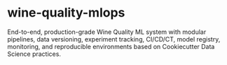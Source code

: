 # wine-quality-mlops
End-to-end, production-grade Wine Quality ML system with modular pipelines, data versioning, experiment tracking, CI/CD/CT, model registry, monitoring, and reproducible environments based on Cookiecutter Data Science practices.
